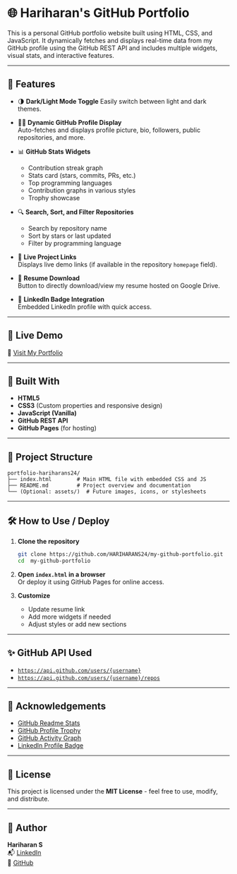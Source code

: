 # 🌐 Hariharan's GitHub Portfolio

This is a personal GitHub portfolio website built using HTML, CSS, and JavaScript. It dynamically fetches and displays real-time data from my GitHub profile using the GitHub REST API and includes multiple widgets, visual stats, and interactive features.

---

## 📌 Features 

- 🌗 **Dark/Light Mode Toggle** 
  Easily switch between light and dark themes.

- 🧑‍💻 **Dynamic GitHub Profile Display**  
  Auto-fetches and displays profile picture, bio, followers, public repositories, and more.

- 📊 **GitHub Stats Widgets**  
  - Contribution streak graph  
  - Stats card (stars, commits, PRs, etc.) 
  - Top programming languages  
  - Contribution graphs in various styles  
  - Trophy showcase  

- 🔍 **Search, Sort, and Filter Repositories**  
  - Search by repository name   
  - Sort by stars or last updated  
  - Filter by programming language  

- 🔗 **Live Project Links**  
  Displays live demo links (if available in the repository `homepage` field).

- 📄 **Resume Download**  
  Button to directly download/view my resume hosted on Google Drive.

- 💼 **LinkedIn Badge Integration**  
  Embedded LinkedIn profile with quick access.

---

## 🚀 Live Demo

🔗 [Visit My Portfolio](https://hariharans24.github.io/my-github-portfolio/)

---

## 🧱 Built With

- **HTML5**
- **CSS3** (Custom properties and responsive design)
- **JavaScript (Vanilla)**
- **GitHub REST API**
- **GitHub Pages** (for hosting)

---

## 📁 Project Structure

```
portfolio-hariharans24/
├── index.html        # Main HTML file with embedded CSS and JS
├── README.md         # Project overview and documentation
└── (Optional: assets/)  # Future images, icons, or stylesheets
```

---

## 🛠 How to Use / Deploy

1. **Clone the repository**
   ```bash
   git clone https://github.com/HARIHARANS24/my-github-portfolio.git
   cd  my-github-portfolio
   ```

2. **Open `index.html` in a browser**  
   Or deploy it using GitHub Pages for online access.

3. **Customize**  
   - Update resume link
   - Add more widgets if needed
   - Adjust styles or add new sections

---

## ✨ GitHub API Used

- [`https://api.github.com/users/{username}`](https://docs.github.com/en/rest/users/users?apiVersion=2022-11-28#get-a-user)
- [`https://api.github.com/users/{username}/repos`](https://docs.github.com/en/rest/repos/repos?apiVersion=2022-11-28#list-repositories-for-a-user)

---

## 🧩 Acknowledgements

- [GitHub Readme Stats](https://github.com/anuraghazra/github-readme-stats)
- [GitHub Profile Trophy](https://github.com/ryo-ma/github-profile-trophy)
- [GitHub Activity Graph](https://github.com/Ashutosh00710/github-readme-activity-graph)
- [LinkedIn Profile Badge](https://www.linkedin.com/help/linkedin/answer/a507663)

---

## 📃 License

This project is licensed under the **MIT License** - feel free to use, modify, and distribute.

---

## 👤 Author

**Hariharan S**  
📬 [LinkedIn](https://linkedin.com/in/hariharan-s24)  
💼 [GitHub](https://github.com/HARIHARANS24)  
